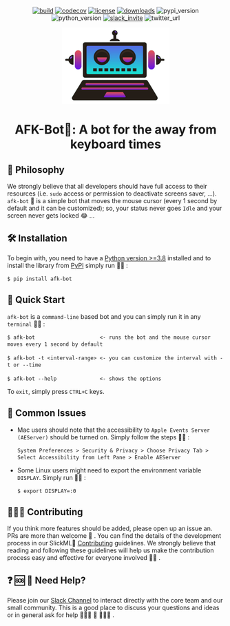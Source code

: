 <div align="center">

[![build](https://github.com/slickml/afk-bot/actions/workflows/ci.yml/badge.svg)](https://github.com/slickml/afk-bot/actions/workflows/ci.yml)
[![codecov](https://codecov.io/gh/slickml/afk-bot/branch/master/graph/badge.svg?token=Z7XP51MB4K)](https://codecov.io/gh/slickml/afk-bot)
[![license](https://img.shields.io/github/license/slickml/afk-bot)](https://github.com/slickml/afk-bot/blob/master/LICENSE/)
[![downloads](https://pepy.tech/badge/afk-bot)](https://pepy.tech/project/afk-bot)
![pypi_version](https://img.shields.io/pypi/v/afk-bot)
![python_version](https://img.shields.io/pypi/pyversions/afk-bot)
[![slack_invite](https://badgen.net/badge/Join/SlickML%20Slack/purple?icon=slack)](https://www.slickml.com/slack-invite)
![twitter_url](https://img.shields.io/twitter/url?style=social&url=https%3A%2F%2Ftwitter.com%2FSlickML)

</div>
<p align="center">
  <a href="https://github.com/slickml/afk-bot">
    <img src="https://raw.githubusercontent.com/slickml/afk-bot/master/assets/logo.png" width="250"></img>
  </a>
</p>

<div align="center">
<h1 align="center">AFK-Bot🤖: A bot for the away from keyboard times
</h1>
</div>

## 🧠 Philosophy
We strongly believe that all developers should have full access to their resources (i.e. `sudo` access or permission to deactivate screens saver, ...). `afk-bot` 🤖 is a simple bot that moves the mouse cursor (every 1 second by default and it can be customized); so, your status never goes `Idle` and your screen never gets locked 😂 ...


## 🛠 Installation
To begin with, you need to have a [Python version >=3.8](https://www.python.org) installed and to install the library
from [PyPI](https://pypi.org/project/afk-bot/) simply run 🏃‍♀️ :
```
$ pip install afk-bot
```

## 📌 Quick Start
`afk-bot` is a `command-line` based bot and you can simply run it in any `terminal` 🏃‍♀️ :
```
$ afk-bot                     <- runs the bot and the mouse cursor moves every 1 second by default

$ afk-bot -t <interval-range> <- you can customize the interval with -t or --time

$ afk-bot --help              <- shows the options 
```
To `exit`, simply press `CTRL+C` keys. 

## 📣 Common Issues
  - Mac users should note that the accessibility to `Apple Events Server (AEServer)` should be turned on. Simply follow the steps 🏃‍♀️ :
    ```
    System Preferences > Security & Privacy > Choose Privacy Tab > Select Accessibility from Left Pane > Enable AEServer
    ```
  - Some Linux users might need to export the environment variable `DISPLAY`. Simply run 🏃‍♀️ :
    ```
    $ export DISPLAY=:0
    ```
## 🧑‍💻🤝 Contributing
If you think more features should be added, please open up an issue an. PRs are more than welcome 🙏 . You can find the details of the development process in our SlickML🧞 [Contributing](CONTRIBUTING.md) guidelines. We strongly believe that reading and following these guidelines will help us make the contribution process easy and effective for everyone involved 🚀🌙 .



## ❓ 🆘 📲 Need Help?
Please join our [Slack Channel](https://www.slickml.com/slack-invite) to interact directly with the core team and our small community. This is a good place to discuss your questions and ideas or in general ask for help 👨‍👩‍👧 👫 👨‍👩‍👦 .

